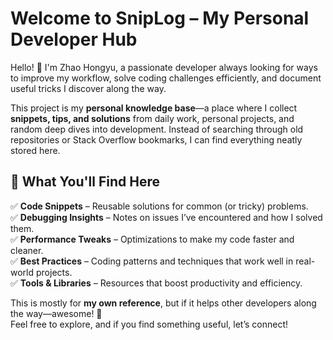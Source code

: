 # **Welcome to SnipLog – My Personal Developer Hub**

Hello! 👋 I'm Zhao Hongyu, a passionate developer always looking for ways to improve my workflow, solve coding challenges
efficiently, and document useful tricks I discover along the way.

This project is my **personal knowledge base**—a place where I collect **snippets, tips, and solutions** from daily
work, personal projects, and random deep dives into development. Instead of searching through old repositories or Stack
Overflow bookmarks, I can find everything neatly stored here.

## 📌 **What You'll Find Here**

✅ **Code Snippets** – Reusable solutions for common (or tricky) problems.  
✅ **Debugging Insights** – Notes on issues I’ve encountered and how I solved them.  
✅ **Performance Tweaks** – Optimizations to make my code faster and cleaner.  
✅ **Best Practices** – Coding patterns and techniques that work well in real-world projects.  
✅ **Tools & Libraries** – Resources that boost productivity and efficiency.

This is mostly for **my own reference**, but if it helps other developers along the way—awesome! 🚀  
Feel free to explore, and if you find something useful, let’s connect!  
